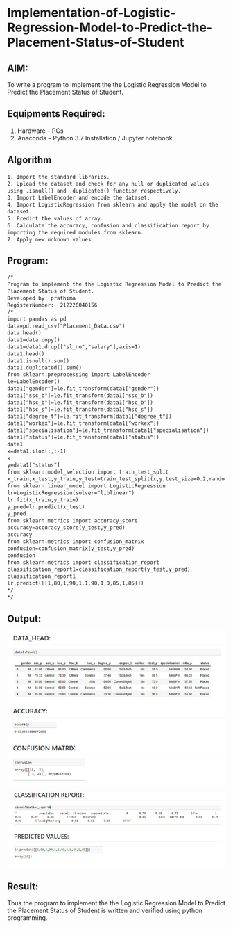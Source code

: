 # Implementation-of-Logistic-Regression-Model-to-Predict-the-Placement-Status-of-Student

## AIM:
To write a program to implement the the Logistic Regression Model to Predict the Placement Status of Student.

## Equipments Required:
1. Hardware – PCs
2. Anaconda – Python 3.7 Installation / Jupyter notebook

## Algorithm
```
1. Import the standard libraries.
2. Upload the dataset and check for any null or duplicated values using .isnull() and .duplicated() function respectively.
3. Import LabelEncoder and encode the dataset.
4. Import LogisticRegression from sklearn and apply the model on the dataset.
5. Predict the values of array.
6. Calculate the accuracy, confusion and classification report by importing the required modules from sklearn.
7. Apply new unknown values
```

## Program:
```
/*
Program to implement the the Logistic Regression Model to Predict the Placement Status of Student.
Developed by: prathima
RegisterNumber:  212220040156
/*
import pandas as pd
data=pd.read_csv("Placement_Data.csv")
data.head()
data1=data.copy() 
data1=data1.drop(["sl_no","salary"],axis=1) 
data1.head() 
data1.isnull().sum() 
data1.duplicated().sum()
from sklearn.preprocessing import LabelEncoder
le=LabelEncoder() 
data1["gender"]=le.fit_transform(data1["gender"]) 
data1["ssc_b"]=le.fit_transform(data1["ssc_b"]) 
data1["hsc_b"]=le.fit_transform(data1["hsc_b"])
data1["hsc_s"]=le.fit_transform(data1["hsc_s"])
data1["degree_t"]=le.fit_transform(data1["degree_t"])
data1["workex"]=le.fit_transform(data1["workex"])
data1["specialisation"]=le.fit_transform(data1["specialisation"])
data1["status"]=le.fit_transform(data1["status"])
data1
x=data1.iloc[:,:-1] 
x   
y=data1["status"]
from sklearn.model_selection import train_test_split
x_train,x_test,y_train,y_test=train_test_split(x,y,test_size=0.2,random_state=0)
from sklearn.linear_model import LogisticRegression
lr=LogisticRegression(solver="liblinear")
lr.fit(x_train,y_train)
y_pred=lr.predict(x_test) 
y_pred
from sklearn.metrics import accuracy_score 
accuracy=accuracy_score(y_test,y_pred) 
accuracy
from sklearn.metrics import confusion_matrix
confusion=confusion_matrix(y_test,y_pred)
confusion
from sklearn.metrics import classification_report
classification_report1=classification_report(y_test,y_pred)
classification_report1
lr.predict([[1,80,1,90,1,1,90,1,0,85,1,85]])
*/
*/
```

## Output:
![image](https://github.com/prathima2002/Implementation-of-Logistic-Regression-Model-to-Predict-the-Placement-Status-of-Student/blob/276026ffff3750df04cedd9ed58712a14f546f59/WhatsApp%20Image%202022-10-14%20at%2009.14.59.jpeg)

![image](https://github.com/prathima2002/Implementation-of-Logistic-Regression-Model-to-Predict-the-Placement-Status-of-Student/blob/1a81060eaaa1127df5e456cc756407bbe06f7518/WhatsApp%20Image%202022-10-14%20at%2009.17.20.jpeg)

## Result:
Thus the program to implement the the Logistic Regression Model to Predict the Placement Status of Student is written and verified using python programming.
